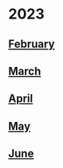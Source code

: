 # 2023

## [February](./02/)

## [March](./03/)

## [April](./04/)

## [May](./05/)

## [June](./06/)